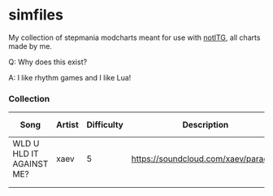 # simfiles
My collection of stepmania modcharts meant for use with [notITG](https://www.noti.tg/), all charts made by me.

Q: Why does this exist?

A: I like rhythm games and I like Lua!


### Collection
| Song                     | Artist | Difficulty | Description                          | Last Updated |
|--------------------------|--------|------------|--------------------------------------|--------------|
| WLD U HLD IT AGAINST ME? | xaev   | 5          | https://soundcloud.com/xaev/paradise | March 2025   |
|                          |        |            |                                      |              |
|                          |        |            |                                      |              |
